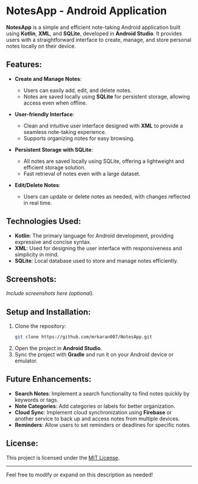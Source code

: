 # NotesApp - Android Application

**NotesApp** is a simple and efficient note-taking Android application built using **Kotlin**, **XML**, and **SQLite**, developed in **Android Studio**. It provides users with a straightforward interface to create, manage, and store personal notes locally on their device.

## Features:

- **Create and Manage Notes**:
  - Users can easily add, edit, and delete notes.
  - Notes are saved locally using **SQLite** for persistent storage, allowing access even when offline.

- **User-friendly Interface**:
  - Clean and intuitive user interface designed with **XML** to provide a seamless note-taking experience.
  - Supports organizing notes for easy browsing.

- **Persistent Storage with SQLite**:
  - All notes are saved locally using SQLite, offering a lightweight and efficient storage solution.
  - Fast retrieval of notes even with a large dataset.

- **Edit/Delete Notes**:
  - Users can update or delete notes as needed, with changes reflected in real time.

## Technologies Used:

- **Kotlin**: The primary language for Android development, providing expressive and concise syntax.
- **XML**: Used for designing the user interface with responsiveness and simplicity in mind.
- **SQLite**: Local database used to store and manage notes efficiently.

## Screenshots:

_Include screenshots here (optional)._

## Setup and Installation:

1. Clone the repository:
   ```bash
   git clone https://github.com/mrkaran007/NotesApp.git
   ```
2. Open the project in **Android Studio**.
3. Sync the project with **Gradle** and run it on your Android device or emulator.

## Future Enhancements:

- **Search Notes**: Implement a search functionality to find notes quickly by keywords or tags.
- **Note Categories**: Add categories or labels for better organization.
- **Cloud Sync**: Implement cloud synchronization using **Firebase** or another service to back up and access notes from multiple devices.
- **Reminders**: Allow users to set reminders or deadlines for specific notes.

## License:

This project is licensed under the [MIT License](LICENSE).

---

Feel free to modify or expand on this description as needed!
